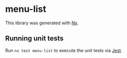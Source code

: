# menu-list

This library was generated with [Nx](https://nx.dev).

## Running unit tests

Run `nx test menu-list` to execute the unit tests via [Jest](https://jestjs.io).

